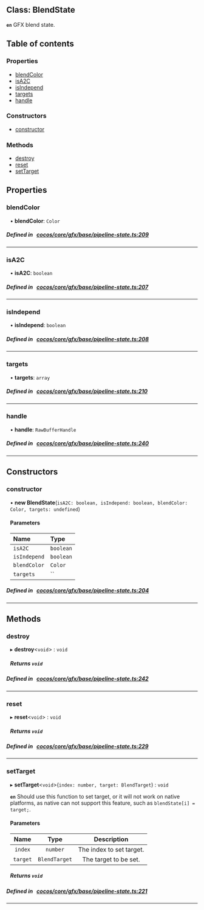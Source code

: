 
## Class: BlendState






**`en`** GFX blend state.


<div class="table-of-content">
<h2>Table of contents</h2>


### Properties

- [ blendColor](#blendColor)
- [ isA2C](#isA2C)
- [ isIndepend](#isIndepend)
- [ targets](#targets)
- [ handle](#handle)

### Constructors

- [ constructor](#constructor)

### Methods

- [ destroy](#destroy)
- [ reset](#reset)
- [ setTarget](#setTarget)
</div>

## Properties


### blendColor
<div style="margin-left: 10px;">




•  **blendColor**:
`Color` 
</div>

##### Defined in &nbsp;   [cocos/core/gfx/base/pipeline-state.ts:209](https://github.com/cocos-creator/engine/blob/c7bf6b8a9/cocos/core/gfx/base/pipeline-state.ts#L209)&nbsp;


___


### isA2C
<div style="margin-left: 10px;">




•  **isA2C**:
`boolean` 
</div>

##### Defined in &nbsp;   [cocos/core/gfx/base/pipeline-state.ts:207](https://github.com/cocos-creator/engine/blob/c7bf6b8a9/cocos/core/gfx/base/pipeline-state.ts#L207)&nbsp;


___


### isIndepend
<div style="margin-left: 10px;">




•  **isIndepend**:
`boolean` 
</div>

##### Defined in &nbsp;   [cocos/core/gfx/base/pipeline-state.ts:208](https://github.com/cocos-creator/engine/blob/c7bf6b8a9/cocos/core/gfx/base/pipeline-state.ts#L208)&nbsp;


___


### targets
<div style="margin-left: 10px;">




•  **targets**:
`array` 
</div>

##### Defined in &nbsp;   [cocos/core/gfx/base/pipeline-state.ts:210](https://github.com/cocos-creator/engine/blob/c7bf6b8a9/cocos/core/gfx/base/pipeline-state.ts#L210)&nbsp;


___


### handle
<div style="margin-left: 10px;">




•  **handle**:
 ``RawBufferHandle`` 
</div>

##### Defined in &nbsp;   [cocos/core/gfx/base/pipeline-state.ts:240](https://github.com/cocos-creator/engine/blob/c7bf6b8a9/cocos/core/gfx/base/pipeline-state.ts#L240)&nbsp;


___

<!---->
## Constructors


### constructor
<div style="margin-left: 10px;">

• **new BlendState**(`isA2C: boolean, isIndepend: boolean, blendColor: Color, targets: undefined`)

#### Parameters

| Name | Type |
| :------ | :------ |
| `isA2C` | `boolean` |
| `isIndepend` | `boolean` |
| `blendColor` | `Color` |
| `targets` | `` |
</div>

##### Defined in &nbsp;   [cocos/core/gfx/base/pipeline-state.ts:204](https://github.com/cocos-creator/engine/blob/c7bf6b8a9/cocos/core/gfx/base/pipeline-state.ts#L204)&nbsp;


---

<!---->
## Methods

### destroy

<div style="margin-left: 10px;">

▸   **destroy**<`void`\> : `void`




##### Returns `void`
</div>

##### Defined in &nbsp;   [cocos/core/gfx/base/pipeline-state.ts:242](https://github.com/cocos-creator/engine/blob/c7bf6b8a9/cocos/core/gfx/base/pipeline-state.ts#L242)&nbsp;
___
### reset

<div style="margin-left: 10px;">

▸   **reset**<`void`\> : `void`




##### Returns `void`
</div>

##### Defined in &nbsp;   [cocos/core/gfx/base/pipeline-state.ts:229](https://github.com/cocos-creator/engine/blob/c7bf6b8a9/cocos/core/gfx/base/pipeline-state.ts#L229)&nbsp;
___
### setTarget

<div style="margin-left: 10px;">

▸   **setTarget**<`void`\>(`index: number, target: BlendTarget`) : `void`



**`en`** Should use this function to set target, or it will not work
on native platforms, as native can not support this feature,
such as `blendState[i] = target;`.




#### Parameters

| Name | Type | Description |
| :------: | :------: | :------: |
| `index` | `number` | The index to set target.  |
| `target` | `BlendTarget` | The target to be set.  |


##### Returns `void`
</div>

##### Defined in &nbsp;   [cocos/core/gfx/base/pipeline-state.ts:221](https://github.com/cocos-creator/engine/blob/c7bf6b8a9/cocos/core/gfx/base/pipeline-state.ts#L221)&nbsp;
___
<!---->



